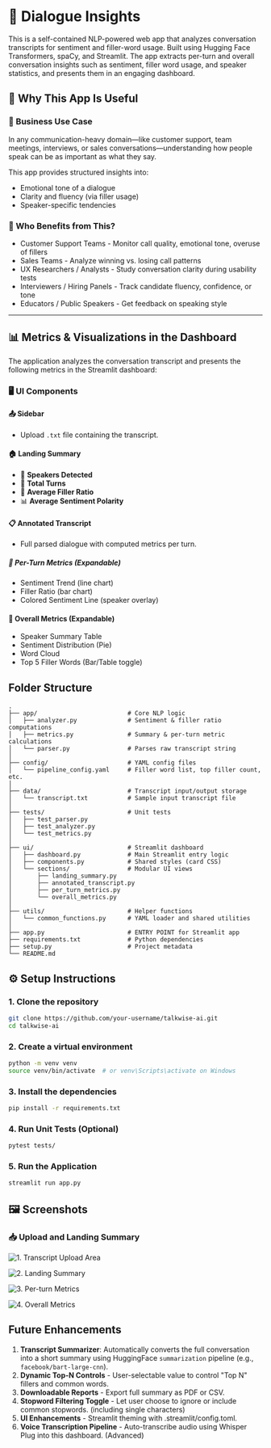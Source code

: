 # 💬 Dialogue Insights

This is a self-contained NLP-powered web app that analyzes conversation transcripts for sentiment and filler-word usage. Built using Hugging Face Transformers, spaCy, and Streamlit. The app extracts per-turn and overall conversation insights such as sentiment, filler word usage, and speaker statistics, and presents them in an engaging dashboard.

## 💼 Why This App Is Useful
### 📌 Business Use Case
In any communication-heavy domain—like customer support, team meetings, interviews, or sales conversations—understanding how people speak can be as important as what they say.

This app provides structured insights into:

- Emotional tone of a dialogue
- Clarity and fluency (via filler usage)
- Speaker-specific tendencies

### 🎯 Who Benefits from This?
- Customer Support Teams	- Monitor call quality, emotional tone, overuse of fillers
- Sales Teams	- Analyze winning vs. losing call patterns
- UX Researchers / Analysts	- Study conversation clarity during usability tests
- Interviewers / Hiring Panels	- Track candidate fluency, confidence, or tone
- Educators / Public Speakers	- Get feedback on speaking style

---

## 📊 Metrics & Visualizations in the Dashboard
The application analyzes the conversation transcript and presents the following metrics in the Streamlit dashboard:

### 🖥️ UI Components

#### 📤 Sidebar
- Upload `.txt` file containing the transcript.

#### 🏠 Landing Summary
- 👥 **Speakers Detected**
- 📄 **Total Turns**
- 💬 **Average Filler Ratio**
- 📊 **Average Sentiment Polarity**

#### 📋 Annotated Transcript
- Full parsed dialogue with computed metrics per turn.

##### 🔽 Per-Turn Metrics (Expandable)
- Sentiment Trend (line chart)
- Filler Ratio (bar chart)
- Colored Sentiment Line (speaker overlay)

#### 🔽 Overall Metrics (Expandable)
- Speaker Summary Table
- Sentiment Distribution (Pie)
- Word Cloud
- Top 5 Filler Words (Bar/Table toggle)

## Folder Structure
```
.
├── app/                         # Core NLP logic
│   ├── analyzer.py              # Sentiment & filler ratio computations
│   ├── metrics.py               # Summary & per-turn metric calculations
│   └── parser.py                # Parses raw transcript string
│
├── config/                      # YAML config files
│   └── pipeline_config.yaml     # Filler word list, top filler count, etc.
│
├── data/                        # Transcript input/output storage
│   └── transcript.txt           # Sample input transcript file
│
├── tests/                       # Unit tests
│   ├── test_parser.py
│   ├── test_analyzer.py
│   └── test_metrics.py
│
├── ui/                          # Streamlit dashboard
│   ├── dashboard.py             # Main Streamlit entry logic
│   ├── components.py            # Shared styles (card CSS)
│   └── sections/                # Modular UI views
│       ├── landing_summary.py
│       ├── annotated_transcript.py
│       ├── per_turn_metrics.py
│       └── overall_metrics.py
│
├── utils/                       # Helper functions
│   └── common_functions.py      # YAML loader and shared utilities
│
├── app.py                       # ENTRY POINT for Streamlit app
├── requirements.txt             # Python dependencies
├── setup.py                     # Project metadata
└── README.md                    
```

## ⚙️ Setup Instructions

### 1. Clone the repository
```bash
git clone https://github.com/your-username/talkwise-ai.git
cd talkwise-ai
```
### 2. Create a virtual environment
```bash
python -m venv venv
source venv/bin/activate  # or venv\Scripts\activate on Windows
```
### 3. Install the dependencies
```bash
pip install -r requirements.txt
```
### 4. Run Unit Tests (Optional)
```bash
pytest tests/
```
### 5. Run the Application
```bash
streamlit run app.py
```

## 🖼️ Screenshots

### 📥 Upload and Landing Summary

![1. Transcript Upload Area](screenshots/upload_page.png)

![2. Landing Summary](screenshots/landing_summary.png)

![3. Per-turn Metrics](screenshots/per_turn_metrics.png)

![4. Overall Metrics](screenshots/overall_metrics.png)


## Future Enhancements
1. **Transcript Summarizer**: Automatically converts the full conversation into a short summary using HuggingFace `summarization` pipeline (e.g., `facebook/bart-large-cnn`).
2. **Dynamic Top-N Controls** - User-selectable value to control "Top N" fillers and common words.
3. **Downloadable Reports** - Export full summary as PDF or CSV.
4. **Stopword Filtering Toggle** - Let user choose to ignore or include common stopwords. (including single characters)
5. **UI Enhancements** - Streamlit theming with .streamlit/config.toml.
6. **Voice Transcription Pipeline** - Auto-transcribe audio using Whisper Plug into this dashboard. (Advanced)
